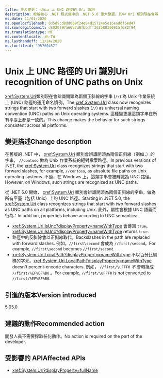 ```yaml
---
title: 重大變更： Unix 上 UNC 路徑的 Uri 識別
description: 瞭解核心 .NET 程式庫中的 .NET 5.0 重大變更，其中 Uri 類別現在會辨識開頭為兩個正斜線的字串，做為 Unix 上的 UNC 路徑。
ms.date: 11/01/2020
ms.openlocfilehash: 0d5d9cd8dd869f24e94d15724e5e16eaddf6ed47
ms.sourcegitcommit: d8020797a6657d0fbbdff362b80300815f682f94
ms.translationtype: MT
ms.contentlocale: zh-TW
ms.lasthandoff: 11/24/2020
ms.locfileid: "95760457"
---
```

# <a name="uri-recognition-of-unc-paths-on-unix"></a><span data-ttu-id="8344e-103">Unix 上 UNC 路徑的 Uri 識別</span><span class="sxs-lookup"><span data-stu-id="8344e-103">Uri recognition of UNC paths on Unix</span></span>

<span data-ttu-id="8344e-104"><xref:System.Uri>類別現在會辨識開頭為兩個正斜線的字串 (`//`) 為 Unix 作業系統上 (UNC) 路徑的通用命名慣例。</span><span class="sxs-lookup"><span data-stu-id="8344e-104">The <xref:System.Uri> class now recognizes strings that start with two forward slashes (`//`) as universal naming convention (UNC) paths on Unix operating systems.</span></span> <span data-ttu-id="8344e-105">這種變更讓這類字串在所有平臺上都是一致的。</span><span class="sxs-lookup"><span data-stu-id="8344e-105">This change makes the behavior for such strings consistent across all platforms.</span></span>

## <a name="change-description"></a><span data-ttu-id="8344e-106">變更描述</span><span class="sxs-lookup"><span data-stu-id="8344e-106">Change description</span></span>

<span data-ttu-id="8344e-107">在舊版的 .NET 中， <xref:System.Uri> 類別會辨識開頭為兩個正斜線（例如，）的字串， `//contoso` 做為 Unix 作業系統的絕對檔案路徑。</span><span class="sxs-lookup"><span data-stu-id="8344e-107">In previous versions of .NET, the <xref:System.Uri> class recognizes strings that start with two forward slashes, for example, `//contoso`, as absolute file paths on Unix operating systems.</span></span> <span data-ttu-id="8344e-108">不過，在 Windows 上，這類字串會被辨識為 UNC 路徑。</span><span class="sxs-lookup"><span data-stu-id="8344e-108">However, on Windows, such strings are recognized as UNC paths.</span></span>

<span data-ttu-id="8344e-109">從 .NET 5.0 開始， <xref:System.Uri> 類別會辨識開頭為兩個正斜線的字串，做為所有平臺（包括 Unix）上的 UNC 路徑。</span><span class="sxs-lookup"><span data-stu-id="8344e-109">Starting in .NET 5.0,  the <xref:System.Uri> class recognizes strings that start with two forward slashes as UNC paths on all platforms, including Unix.</span></span> <span data-ttu-id="8344e-110">此外，屬性會根據 UNC 語義而行為：</span><span class="sxs-lookup"><span data-stu-id="8344e-110">In addition, properties behave according to UNC semantics:</span></span>

- <span data-ttu-id="8344e-111"><xref:System.Uri.IsUnc?displayProperty=nameWithType> 會傳回 `true`。</span><span class="sxs-lookup"><span data-stu-id="8344e-111"><xref:System.Uri.IsUnc?displayProperty=nameWithType> returns `true`.</span></span>
- <span data-ttu-id="8344e-112">路徑中的反斜線會以正斜線取代。</span><span class="sxs-lookup"><span data-stu-id="8344e-112">Backslashes in the path are replaced with forward slashes.</span></span> <span data-ttu-id="8344e-113">例如，`//first\second` 會成為 `//first/second`。</span><span class="sxs-lookup"><span data-stu-id="8344e-113">For example, `//first\second` becomes `//first/second`.</span></span>
- <span data-ttu-id="8344e-114"><xref:System.Uri.LocalPath?displayProperty=nameWithType> 不以百分比編碼的字元。</span><span class="sxs-lookup"><span data-stu-id="8344e-114"><xref:System.Uri.LocalPath?displayProperty=nameWithType> doesn't percent-encode characters.</span></span> <span data-ttu-id="8344e-115">例如， `//first/\uFFF0` *不* 會轉換成 `//first/%EF%BF%B0` 。</span><span class="sxs-lookup"><span data-stu-id="8344e-115">For example, `//first/\uFFF0` is *not* converted to `//first/%EF%BF%B0`.</span></span>

## <a name="version-introduced"></a><span data-ttu-id="8344e-116">引進的版本</span><span class="sxs-lookup"><span data-stu-id="8344e-116">Version introduced</span></span>

<span data-ttu-id="8344e-117">5.0</span><span class="sxs-lookup"><span data-stu-id="8344e-117">5.0</span></span>

## <a name="recommended-action"></a><span data-ttu-id="8344e-118">建議的動作</span><span class="sxs-lookup"><span data-stu-id="8344e-118">Recommended action</span></span>

<span data-ttu-id="8344e-119">開發人員不需要採取任何動作。</span><span class="sxs-lookup"><span data-stu-id="8344e-119">No action is required on the part of the developer.</span></span>

## <a name="affected-apis"></a><span data-ttu-id="8344e-120">受影響的 API</span><span class="sxs-lookup"><span data-stu-id="8344e-120">Affected APIs</span></span>

- <xref:System.Uri?displayProperty=fullName>

<!--

#### Category

Core .NET libraries

### Affected APIs

- `T:System.Uri`

-->
